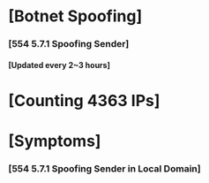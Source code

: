 # [Botnet Spoofing]
### [554 5.7.1 Spoofing Sender]
#### [Updated every 2~3 hours]

# [Counting 4363 IPs]

# [Symptoms] 
###   [554 5.7.1 Spoofing Sender in Local Domain]
